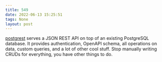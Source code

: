 ```yaml
---
title: 549
date: 2022-06-13 15:25:51
tags: None
layout: post
---
```


[postgrest](https://github.com/postgrest/postgrest) serves a JSON REST API on top of an existing PostgreSQL database. It provides authentication, OpenAPI schema, all operations on data, custom queries, and a lot of other cool stuff. Stop manually writing CRUDs for everything, you have other things to do.
